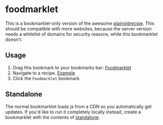 # foodmarklet

This is a bookmarklet-only version of the awesome [plainoldrecipe](https://github.com/poundifdef/plainoldrecipe). This should be compatible with more websites, because the server version needs a whitelist of domains for security reasons, while this bookmarklet doesn't.

## Usage

1. Drag this bookmark to your bookmarks bar: [Foodmarklet](javascript:void(alert('hi')))
2. Navigate to a recipe. [Example](https://www.delish.com/cooking/recipe-ideas/a28626172/how-to-cook-boneless-chicken-thigh-oven-recipe/)
3. Click the `Foodmarklet` bookmark

## Standalone

The normal bookmarklet loads js from a CDN so you automatically get updates. If you'd like to run it completely locally instead, create a bookmarklet with the contents of [standalone](https://github.com/kevlened/foodmarklet/blob/master/standalone).
